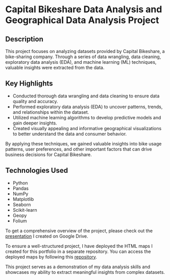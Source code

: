 # Capital Bikeshare Data Analysis and Geographical Data Analysis Project

## Description
This project focuses on analyzing datasets provided by Capital Bikeshare, a bike-sharing company. Through a series of data wrangling, data cleaning, exploratory data analysis (EDA), and machine learning (ML) techniques, valuable insights were extracted from the data.

## Key Highlights
- Conducted thorough data wrangling and data cleaning to ensure data quality and accuracy.
- Performed exploratory data analysis (EDA) to uncover patterns, trends, and relationships within the dataset.
- Utilized machine learning algorithms to develop predictive models and gain deeper insights.
- Created visually appealing and informative geographical visualizations to better understand the data and consumer behavior.

By applying these techniques, we gained valuable insights into bike usage patterns, user preferences, and other important factors that can drive business decisions for Capital Bikeshare.

## Technologies Used
- Python
- Pandas
- NumPy
- Matplotlib
- Seaborn
- Scikit-learn
- Geopy
- Folium

To get a comprehensive overview of the project, please check out the [presentation](https://docs.google.com/presentation/d/16Be6PCbYlEYCRZDVwhnmD-bKaGoXuirvMLQARd8zNAk/edit?usp=sharing) I created on Google Drive.

To ensure a well-structured project, I have deployed the HTML maps I created for this portfolio in a separate repository. You can access the deployed maps by following this [repository](https://github.com/MaxLopezSalgado/capital-bike-sharing-maps).

This project serves as a demonstration of my data analysis skills and showcases my ability to extract meaningful insights from complex datasets.
